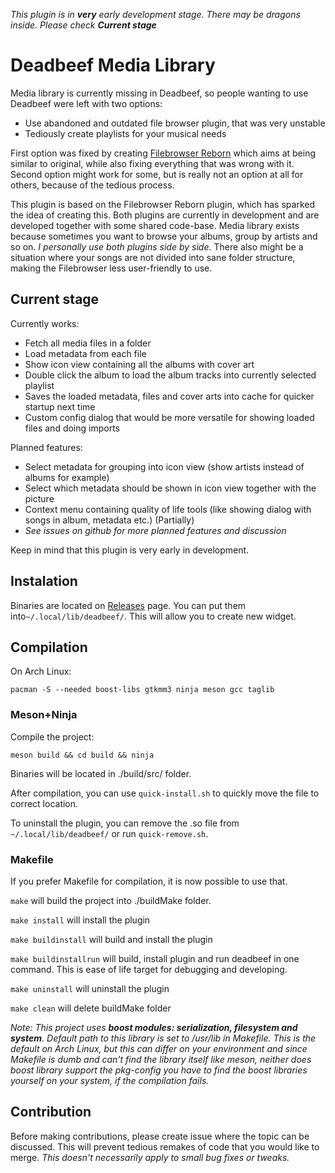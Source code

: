 *This plugin is in **very** early development stage. There may be dragons inside. Please check **Current stage***

# Deadbeef Media Library

Media library is currently missing in Deadbeef, so people wanting to use Deadbeef were left with two options:

- Use abandoned and outdated file browser plugin, that was very unstable
- Tediously create playlists for your musical needs

First option was fixed by creating [Filebrowser Reborn](https://github.com/duzda/deadbeef-filebrowser-reborn) which aims at being similar to original, while also fixing everything that was wrong with it.
Second option might work for some, but is really not an option at all for others, because of the tedious process.

This plugin is based on the Filebrowser Reborn plugin, which has sparked the idea of creating this. Both plugins are currently in development and are developed together with some shared code-base. 
Media library exists because sometimes you want to browse your albums, group by artists and so on. *I personally use both plugins side by side.* There also might be a situation where your songs are not divided into sane folder structure, making the Filebrowser less user-friendly to use.

## Current stage

Currently works:

- Fetch all media files in a folder
- Load metadata from each file
- Show icon view containing all the albums with cover art
- Double click the album to load the album tracks into currently selected playlist
- Saves the loaded metadata, files and cover arts into cache for quicker startup next time
- Custom config dialog that would be more versatile for showing loaded files and doing imports

Planned features:

- Select metadata for grouping into icon view (show artists instead of albums for example)
- Select which metadata should be shown in icon view together with the picture
- Context menu containing quality of life tools (like showing dialog with songs in album, metadata etc.) (Partially)
- *See issues on github for more planned features and discussion*

Keep in mind that this plugin is very early in development.

## Instalation

Binaries are located on [Releases](https://github.com/SlouchyButton/deadbeef-media-library/releases) page. You can put them into``` ~/.local/lib/deadbeef/ ```. This will allow you to create new widget.

## Compilation

On Arch Linux:

``` pacman -S --needed boost-libs gtkmm3 ninja meson gcc taglib ```

### Meson+Ninja

Compile the project:

``` meson build && cd build && ninja ```

Binaries will be located in ./build/src/ folder.

After compilation, you can use ``` quick-install.sh ``` to quickly move the file to correct location.

To uninstall the plugin, you can remove the .so file from ``` ~/.local/lib/deadbeef/ ``` or run ``` quick-remove.sh ```.

### Makefile

If you prefer Makefile for compilation, it is now possible to use that.

``` make ``` will build the project into ./buildMake folder.

``` make install ``` will install the plugin

``` make buildinstall ``` will build and install the plugin

``` make buildinstallrun ``` will build, install plugin and run deadbeef in one command. This is ease of life target for debugging and developing.

``` make uninstall ``` will uninstall the plugin

``` make clean ``` will delete buildMake folder

*Note: This project uses **boost modules: serialization, filesystem and system**. Default path to this library is set to /usr/lib in Makefile. This is the default on Arch Linux, but this can differ on your environment and since Makefile is dumb and can't find the library itself like meson, neither does boost library support the pkg-config you have to find the boost libraries yourself on your system, if the compilation fails.*

## Contribution

Before making contributions, please create issue where the topic can be discussed. This will prevent tedious remakes of code that you would like to merge.
*This doesn't necessarily apply to small bug fixes or tweaks.*
